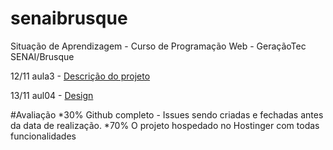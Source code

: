# senaibrusque
Situação de Aprendizagem - Curso de Programação Web - GeraçãoTec SENAI/Brusque


12/11 aula3 - [Descrição do projeto](https://docs.google.com/document/d/1ILoi1adcFNZJJRTS3HcWRQA-E86mhL_R94thWzFOyrU/edit?usp=sharing)

13/11 aul04 - [Design](https://docs.google.com/document/d/198fIKQSZlR00KMI_GhmOJODhFQssMGYfO9iI2Jdw7Hk/edit?usp=sharing)

#Avaliação
*30% Github completo - Issues sendo criadas e fechadas antes da data de realização.
*70% O projeto hospedado no Hostinger com todas funcionalidades
